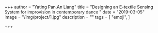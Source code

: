 +++
author = "Yating Pan,An Liang"
title = "Designing an E-textile Sensing System for improvision in contemporary dance "
date = "2019-03-05"
image = "/img/project/1.jpg"
description = ""
tags = [
    "emoji",
]

+++
